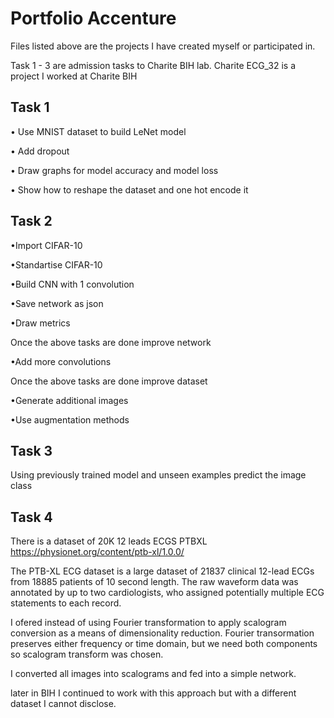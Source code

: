 # Portfolio Accenture
Files listed above are the projects I have created myself or participated in. 

Task 1 - 3 are admission tasks to Charite BIH lab. 
Charite ECG_32 is a project I worked at Charite BIH 


## **Task 1**

  • Use MNIST dataset to build LeNet model

  • Add dropout 
  
  • Draw graphs for model accuracy and model loss 
  
  • Show how to reshape the dataset and one hot encode it

## **Task 2**

•Import CIFAR-10

•Standartise CIFAR-10

•Build CNN with 1 convolution

•Save network as json

•Draw metrics

Once the above tasks are done improve network

•Add more convolutions

Once the above tasks are done improve dataset

•Generate additional images

•Use augmentation methods

## **Task 3**
Using previously trained model and unseen examples predict the image class

## **Task 4**

There is a dataset of 20K 12 leads ECGS PTBXL https://physionet.org/content/ptb-xl/1.0.0/

The PTB-XL ECG dataset is a large dataset of 21837 clinical 12-lead ECGs from 18885 patients of 10 second length. The raw waveform data was annotated by up to two cardiologists, who assigned potentially multiple ECG statements to each record. 

I ofered instead of using Fourier transformation to apply scalogram conversion as a means of dimensionality reduction.
Fourier transormation preserves either frequency or time domain, but we need both components so scalogram transform was chosen. 

I converted all images into scalograms and fed into a simple network. 

later in BIH I continued to work with this approach but with a different dataset I cannot disclose.
